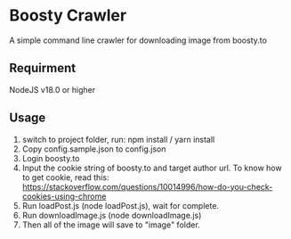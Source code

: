 # Boosty Crawler
A simple command line crawler for downloading image from boosty.to

## Requirment
NodeJS v18.0 or higher

## Usage

1. switch to project folder, run: npm install / yarn install
2. Copy config.sample.json to config.json
3. Login boosty.to
4. Input the cookie string of boosty.to and target author url. To know how to get cookie, read this: https://stackoverflow.com/questions/10014996/how-do-you-check-cookies-using-chrome
5. Run loadPost.js (node loadPost.js), wait for complete.
6. Run downloadImage.js (node downloadImage.js)
7. Then all of the image will save to "image" folder.